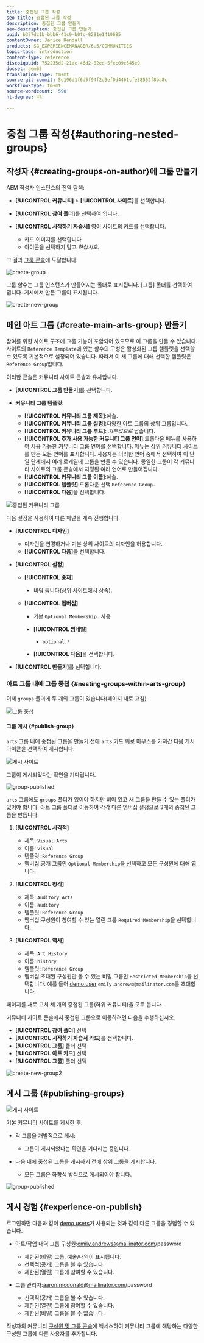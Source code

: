 ```yaml
---
title: 중첩된 그룹 작성
seo-title: 중첩된 그룹 작성
description: 중첩된 그룹 만들기
seo-description: 중첩된 그룹 만들기
uuid: b377dc1b-bbb6-41c9-b0fc-8281e1410685
contentOwner: Janice Kendall
products: SG_EXPERIENCEMANAGER/6.5/COMMUNITIES
topic-tags: introduction
content-type: reference
discoiquuid: 752235d2-21ac-46d2-82ed-5fec09c645e9
docset: aem65
translation-type: tm+mt
source-git-commit: 5d196d1f6d5f94f2d3ef0d4461cfe38562f8ba8c
workflow-type: tm+mt
source-wordcount: '590'
ht-degree: 4%

---
```



# 중첩 그룹 작성{#authoring-nested-groups}

## 작성자 {#creating-groups-on-author}에 그룹 만들기

AEM 작성자 인스턴스의 전역 탐색:

* **[!UICONTROL 커뮤니티]** > **[!UICONTROL 사이트]**&#x200B;를 선택합니다.
* **[!UICONTROL 참여 폴더]**&#x200B;를 선택하여 엽니다.
* **[!UICONTROL 시작하기 자습서]** 영어 사이트의 카드를 선택합니다.

   * 카드 이미지를 선택합니다.
   * 아이콘을 선택하지 말고 *하십시오.*

그 결과 [그룹 콘솔](/help/communities/groups.md)에 도달합니다.

![create-group](assets/create-group.png)

그룹 함수는 그룹 인스턴스가 만들어지는 폴더로 표시됩니다. [그룹] 폴더를 선택하여 엽니다. 게시에서 만든 그룹이 표시됩니다.

![create-new-group](assets/create-new-group.png)

## 메인 아트 그룹 {#create-main-arts-group} 만들기

참여를 위한 사이트 구조에 그룹 기능이 포함되어 있으므로 이 그룹을 만들 수 있습니다. 사이트의 `Reference Template`에 있는 함수의 구성은 활성화된 그룹 템플릿을 선택할 수 있도록 기본적으로 설정되어 있습니다. 따라서 이 새 그룹에 대해 선택한 템플릿은 `Reference Group`입니다.

이러한 콘솔은 커뮤니티 사이트 콘솔과 유사합니다.

* **[!UICONTROL 그룹 만들기]**&#x200B;를 선택합니다.

* **커뮤니티 그룹 템플릿**:

   * **[!UICONTROL 커뮤니티 그룹 제목]**:예술.
   * **[!UICONTROL 커뮤니티 그룹 설명]**:다양한 아트 그룹의 상위 그룹입니다.
   * **[!UICONTROL 커뮤니티 그룹 루트]**: *기본값으로* 남습니다.
   * **[!UICONTROL 추가 사용 가능한 커뮤니티 그룹 언어]**:드롭다운 메뉴를 사용하여 사용 가능한 커뮤니티 그룹 언어를 선택합니다. 메뉴는 상위 커뮤니티 사이트를 만든 모든 언어를 표시합니다. 사용자는 이러한 언어 중에서 선택하여 이 단일 단계에서 여러 로케일에 그룹을 만들 수 있습니다. 동일한 그룹이 각 커뮤니티 사이트의 그룹 콘솔에서 지정된 여러 언어로 만들어집니다.
   * **[!UICONTROL 커뮤니티 그룹 이름]**:예술.
   * **[!UICONTROL 템플릿]**:드롭다운 선택  `Reference Group.`
   * **[!UICONTROL 다음]**&#x200B;을 선택합니다.

![중첩된 커뮤니티 그룹](assets/parent-to-nestedgroup.png)

다음 설정을 사용하여 다른 패널을 계속 진행합니다.

* **[!UICONTROL 디자인]**

   * 디자인을 변경하거나 기본 상위 사이트의 디자인을 허용합니다.
   * **[!UICONTROL 다음]**&#x200B;을 선택합니다.

* **[!UICONTROL 설정]**

   * **[!UICONTROL 중재]**

      * 비워 둡니다(상위 사이트에서 상속).
   * **[!UICONTROL 멤버십]**

      * 기본 `Optional Membership.` 사용

      * **[!UICONTROL 썸네일]**
         * `optional.*`
      * **[!UICONTROL 다음]**&#x200B;을 선택합니다.



* **[!UICONTROL 만들기]**&#x200B;를 선택합니다.

### 아트 그룹 내에 그룹 중첩 {#nesting-groups-within-arts-group}

이제 `groups` 폴더에 두 개의 그룹이 있습니다(페이지 새로 고침).

![그룹 중첩](assets/create-community-group.png)

#### 그룹 게시 {#publish-group}

`arts` 그룹 내에 중첩된 그룹을 만들기 전에 `arts` 카드 위로 마우스를 가져간 다음 게시 아이콘을 선택하여 게시합니다.

![게시 사이트](assets/publish-site.png)

그룹이 게시되었다는 확인을 기다립니다.

![group-published](assets/group-published.png)

`arts` 그룹에도 `groups` 폴더가 있어야 하지만 비어 있고 새 그룹을 만들 수 있는 폴더가 있어야 합니다. 아트 그룹 폴더로 이동하여 각각 다른 멤버십 설정으로 3개의 중첩된 그룹을 만듭니다.

1. **[!UICONTROL 시각적]**

   * 제목: `Visual Arts`
   * 이름: `visual`
   * 템플릿: `Reference Group`
   * 멤버십:공개 그룹인 `Optional Membership`을 선택하고 모든 구성원에 대해 엽니다.

1. **[!UICONTROL 청각]**

   * 제목: `Auditory Arts`
   * 이름: `auditory`
   * 템플릿: `Reference Group`
   * 멤버십:구성원이 참여할 수 있는 열린 그룹 `Required Membership`을 선택합니다.

1. **[!UICONTROL 역사]**

   * 제목: `Art History`
   * 이름: `history`
   * 템플릿: `Reference Group`
   * 멤버십:초대된 구성원만 볼 수 있는 비밀 그룹인 `Restricted Membership`을 선택합니다. 예를 들어 [demo user](/help/communities/tutorials.md#demo-users) `emily.andrews@mailinator.com`를 초대합니다.

페이지를 새로 고쳐 세 개의 중첩된 그룹(하위 커뮤니티)을 모두 봅니다.

커뮤니티 사이트 콘솔에서 중첩된 그룹으로 이동하려면 다음을 수행하십시오.

* **[!UICONTROL 참여 폴더]** 선택
* **[!UICONTROL 시작하기 자습서 카드]**&#x200B;를 선택합니다.
* **[!UICONTROL 그룹]** 폴더 선택
* **[!UICONTROL 아트 카드]** 선택
* **[!UICONTROL 그룹]** 폴더 선택

![create-new-group2](assets/create-new-group2.png)

## 게시 그룹 {#publishing-groups}

![게시 사이트](assets/publish-site.png)

기본 커뮤니티 사이트를 게시한 후:

* 각 그룹을 개별적으로 게시:

   * 그룹이 게시되었다는 확인을 기다리는 중입니다.

* 다음 내에 중첩된 그룹을 게시하기 전에 상위 그룹을 게시합니다.

   * 모든 그룹은 하향식 방식으로 게시되어야 합니다.

![group-published](assets/group-published.png)

## 게시 경험 {#experience-on-publish}

로그인하면 다음과 같이 [demo users](/help/communities/tutorials.md#demo-users)가 사용되는 것과 같이 다른 그룹을 경험할 수 있습니다.

* 아트/작업 내역 그룹 구성원:emily.andrews@mailinator.com/password
   * 제한된(비밀) 그룹, 예술/내역이 표시됩니다.
   * 선택적(공개) 그룹을 볼 수 있습니다.
   * 제한된(열린) 그룹에 참여할 수 있습니다.

* 그룹 관리자:aaron.mcdonald@mailinator.com/password

   * 선택적(공개) 그룹을 볼 수 있습니다.
   * 제한된(열린) 그룹에 참여할 수 있습니다.
   * 제한된(비밀) 그룹을 볼 수 없습니다.

작성자의 커뮤니티 [구성원 및 그룹 콘솔](/help/communities/members.md)에 액세스하여 커뮤니티 그룹에 해당하는 다양한 구성원 그룹에 다른 사용자를 추가합니다.

